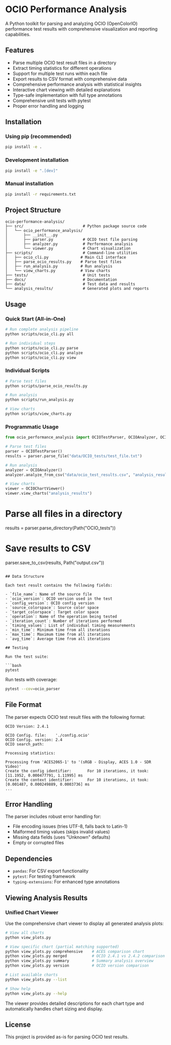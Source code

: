 # OCIO Performance Analysis

A Python toolkit for parsing and analyzing OCIO (OpenColorIO) performance test
results with comprehensive visualization and reporting capabilities.

## Features

- Parse multiple OCIO test result files in a directory
- Extract timing statistics for different operations
- Support for multiple test runs within each file
- Export results to CSV format with comprehensive data
- Comprehensive performance analysis with statistical insights
- Interactive chart viewing with detailed explanations
- Type-safe implementation with full type annotations
- Comprehensive unit tests with pytest
- Proper error handling and logging

## Installation

### Using pip (recommended)

```bash
pip install -e .
```

### Development installation

```bash
pip install -e ".[dev]"
```

### Manual installation

```bash
pip install -r requirements.txt
```

## Project Structure

```text
ocio-performance-analysis/
├── src/                          # Python package source code
│   └── ocio_performance_analysis/
│       ├── __init__.py
│       ├── parser.py             # OCIO test file parsing
│       ├── analyzer.py           # Performance analysis
│       └── viewer.py             # Chart visualization
├── scripts/                      # Command-line utilities
│   ├── ocio_cli.py              # Main CLI interface
│   ├── parse_ocio_results.py    # Parse test files
│   ├── run_analysis.py          # Run analysis
│   └── view_charts.py           # View charts
├── tests/                        # Unit tests
├── docs/                         # Documentation
├── data/                         # Test data and results
└── analysis_results/             # Generated plots and reports
```

## Usage

### Quick Start (All-in-One)

```bash
# Run complete analysis pipeline
python scripts/ocio_cli.py all

# Run individual steps
python scripts/ocio_cli.py parse
python scripts/ocio_cli.py analyze
python scripts/ocio_cli.py view
```

### Individual Scripts

```bash
# Parse test files
python scripts/parse_ocio_results.py

# Run analysis
python scripts/run_analysis.py

# View charts
python scripts/view_charts.py
```

### Programmatic Usage

```python
from ocio_performance_analysis import OCIOTestParser, OCIOAnalyzer, OCIOChartViewer

# Parse test files
parser = OCIOTestParser()
results = parser.parse_file("data/OCIO_tests/test_file.txt")

# Run analysis
analyzer = OCIOAnalyzer()
analyzer.analyze_from_csv("data/ocio_test_results.csv", "analysis_results")

# View charts
viewer = OCIOChartViewer()
viewer.view_charts("analysis_results")
```

# Parse all files in a directory
results = parser.parse_directory(Path("OCIO_tests"))

# Save results to CSV
parser.save_to_csv(results, Path("output.csv"))
```

## Data Structure

Each test result contains the following fields:

- `file_name`: Name of the source file
- `ocio_version`: OCIO version used in the test
- `config_version`: OCIO config version
- `source_colorspace`: Source color space
- `target_colorspace`: Target color space
- `operation`: Name of the operation being tested
- `iteration_count`: Number of iterations performed
- `timing_values`: List of individual timing measurements
- `min_time`: Minimum time from all iterations
- `max_time`: Maximum time from all iterations
- `avg_time`: Average time from all iterations

## Testing

Run the test suite:

```bash
pytest
```

Run tests with coverage:

```bash
pytest --cov=ocio_parser
```

## File Format

The parser expects OCIO test result files with the following format:

```text
OCIO Version: 2.4.1

OCIO Config. file:    './config.ocio'
OCIO Config. version: 2.4
OCIO search_path:     

Processing statistics:

Processing from 'ACES2065-1' to '(sRGB - Display, ACES 1.0 - SDR Video)'
Create the config identifier:		For 10 iterations, it took: [11.1952, 0.000477791, 1.11995] ms
Create the context identifier:		For 10 iterations, it took: [0.001487, 0.000249889, 0.0003736] ms
...
```

## Error Handling

The parser includes robust error handling for:

- File encoding issues (tries UTF-8, falls back to Latin-1)
- Malformed timing values (skips invalid values)
- Missing data fields (uses "Unknown" defaults)
- Empty or corrupted files

## Dependencies

- `pandas`: For CSV export functionality
- `pytest`: For testing framework
- `typing-extensions`: For enhanced type annotations

## Viewing Analysis Results

### Unified Chart Viewer

Use the comprehensive chart viewer to display all generated analysis plots:

```bash
# View all charts
python view_plots.py

# View specific chart (partial matching supported)
python view_plots.py comprehensive    # ACES comparison chart
python view_plots.py merged           # OCIO 2.4.1 vs 2.4.2 comparison
python view_plots.py summary          # Summary analysis overview
python view_plots.py version          # OCIO version comparison

# List available charts
python view_plots.py --list

# Show help
python view_plots.py --help
```

The viewer provides detailed descriptions for each chart type and automatically
handles chart sizing and display.

## License

This project is provided as-is for parsing OCIO test results.
